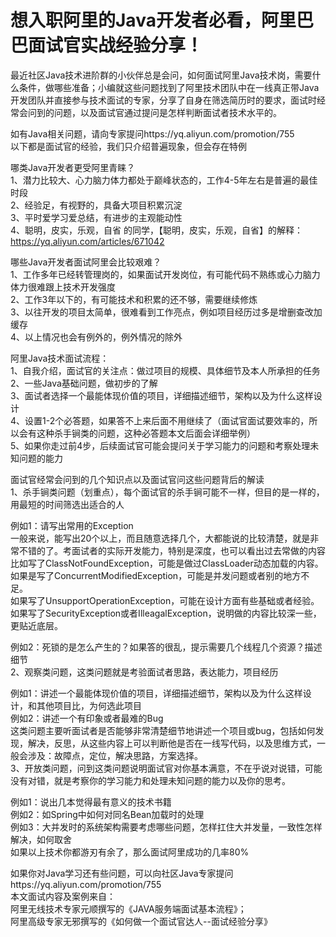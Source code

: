 # 想入职阿里的Java开发者必看，阿里巴巴面试官实战经验分享！
最近社区Java技术进阶群的小伙伴总是会问，如何面试阿里Java技术岗，需要什么条件，做哪些准备；小编就这些问题找到了阿里技术团队中在一线真正带Java开发团队并直接参与技术面试的专家，分享了自身在筛选简历时的要求，面试时经常会问到的问题，以及面试官通过提问是怎样判断面试者技术水平的。</br>

如有Java相关问题，请向专家提问https://yq.aliyun.com/promotion/755</br>
以下都是面试官的经验，我们只介绍普遍现象，但会存在特例</br>

哪类Java开发者更受阿里青睐？</br>
1、潜力比较大、心力脑力体力都处于巅峰状态的，工作4-5年左右是普遍的最佳时段</br>
2、经验足，有视野的，具备大项目积累沉淀</br>
3、平时爱学习爱总结，有进步的主观能动性</br>
4、聪明，皮实，乐观，自省 的同学，【聪明，皮实，乐观，自省】的解释： https://yq.aliyun.com/articles/671042</br>

哪些Java开发者面试阿里会比较艰难？</br>
1、工作多年已经转管理岗的，如果面试开发岗位，有可能代码不熟练或心力脑力体力很难跟上技术开发强度</br>
2、工作3年以下的，有可能技术和积累的还不够，需要继续修炼</br>
3、以往开发的项目太简单，很难看到工作亮点，例如项目经历过多是增删查改加缓存</br>
4、以上情况也会有例外的，例外情况的除外</br>

阿里Java技术面试流程：</br>
1、自我介绍，面试官的关注点：做过项目的规模、具体细节及本人所承担的任务</br>
2、一些Java基础问题，做初步的了解</br>
3、面试者选择一个最能体现价值的项目，详细描述细节，架构以及为什么这样设计</br>
4、设置1-2个必答题，如果答不上来后面不用继续了（面试官面试要效率的，所以会有这种杀手锏类的问题，这种必答题本文后面会详细举例）</br>
5、如果你走过前4步，后续面试官可能会提问关于学习能力的问题和考察处理未知问题的能力</br>

面试官经常会问到的几个知识点以及面试官问这些问题背后的解读</br>
1、杀手锏类问题（划重点），每个面试官的杀手锏可能不一样，但目的是一样的，用最短的时间筛选出适合的人</br>

例如1：请写出常用的Exception</br>
一般来说，能写出20个以上，而且随意选择几个，大都能说的比较清楚，就是非常不错的了。考面试者的实际开发能力，特别是深度，也可以看出过去常做的内容</br>
比如写了ClassNotFoundException，可能是做过ClassLoader动态加载的内容。</br>
如果是写了ConcurrentModifiedException，可能是并发问题或者别的地方不足。</br>
如果写了UnsupportOperationException，可能在设计方面有些基础或者经验。</br>
如果写了SecurityException或者IlleagalException，说明做的内容比较深一些，更贴近底层。</br>

例如2：死锁的是怎么产生的？如果答的很乱，提示需要几个线程几个资源？描述细节</br>
2、观察类问题，这类问题就是考验面试者思路，表达能力，项目经历</br>

例如1：讲述一个最能体现价值的项目，详细描述细节，架构以及为什么这样设计，和其他项目比，为何选此项目</br>
例如2：讲述一个有印象或者最难的Bug</br>
这类问题主要听面试者是否能够非常清楚细节地讲述一个项目或bug，包括如何发现，解决，反思，从这些内容上可以判断他是否在一线写代码，以及思维方式，一般会涉及：故障点，定位，解决思路，方案选择。</br>
3、开放类问题，问到这类问题说明面试官对你基本满意，不在乎说对说错，可能没有对错，就是考察你的学习能力和处理未知问题的能力以及你的思考。</br>

例如1：说出几本觉得最有意义的技术书籍</br>
例如2：如Spring中如何对同名Bean加载时的处理</br>
例如3：大并发时的系统架构需要考虑哪些问题，怎样扛住大并发量，一致性怎样解决，如何取舍</br>
如果以上技术你都游刃有余了，那么面试阿里成功的几率80%</br>

如果你对Java学习还有些问题，可以向社区Java专家提问https://yq.aliyun.com/promotion/755</br>
本文面试内容及案例来自：</br>
阿里无线技术专家元顺撰写的《JAVA服务端面试基本流程》；</br>
阿里高级专家无邪撰写的《如何做一个面试官达人--面试经验分享》</br>
